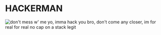 # HACKERMAN
![don't mess w' me yo, imma hack you bro, don't come any closer, im for real for real no cap on a stack legit ](https://i.kym-cdn.com/entries/icons/original/000/021/807/ig9OoyenpxqdCQyABmOQBZDI0duHk2QZZmWg2Hxd4ro.jpg)

